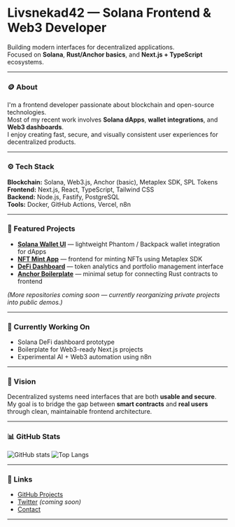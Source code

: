 # Livsnekad42 — Solana Frontend & Web3 Developer

Building modern interfaces for decentralized applications.  
Focused on **Solana**, **Rust/Anchor basics**, and **Next.js + TypeScript** ecosystems.

---

### 🪙 About
I'm a frontend developer passionate about blockchain and open-source technologies.  
Most of my recent work involves **Solana dApps**, **wallet integrations**, and **Web3 dashboards**.  
I enjoy creating fast, secure, and visually consistent user experiences for decentralized products.

---

### ⚙️ Tech Stack
**Blockchain:** Solana, Web3.js, Anchor (basic), Metaplex SDK, SPL Tokens  
**Frontend:** Next.js, React, TypeScript, Tailwind CSS  
**Backend:** Node.js, Fastify, PostgreSQL  
**Tools:** Docker, GitHub Actions, Vercel, n8n  

---

### 🧩 Featured Projects
- **[Solana Wallet UI](#)** — lightweight Phantom / Backpack wallet integration for dApps  
- **[NFT Mint App](#)** — frontend for minting NFTs using Metaplex SDK  
- **[DeFi Dashboard](#)** — token analytics and portfolio management interface  
- **[Anchor Boilerplate](#)** — minimal setup for connecting Rust contracts to frontend

*(More repositories coming soon — currently reorganizing private projects into public demos.)*

---

### 🧠 Currently Working On
- Solana DeFi dashboard prototype  
- Boilerplate for Web3-ready Next.js projects  
- Experimental AI + Web3 automation using n8n  

---

### 🧭 Vision
Decentralized systems need interfaces that are both **usable and secure**.  
My goal is to bridge the gap between **smart contracts** and **real users** through clean, maintainable frontend architecture.

---

### 📊 GitHub Stats
![GitHub stats](https://github-readme-stats.vercel.app/api?username=Livsnekad42&show_icons=true&theme=codeSTACKr)
![Top Langs](https://github-readme-stats.vercel.app/api/top-langs/?username=Livsnekad42&layout=compact&theme=codeSTACKr)

---

### 📡 Links
- [GitHub Projects](https://github.com/Livsnekad42?tab=repositories)  
- [Twitter](https://x.com/) *(coming soon)*  
- [Contact](https://t.me/livsnekad)

---

<!-- keywords: solana frontend developer, web3 engineer, nextjs web3, rust anchor, blockchain ui, decentralized apps -->
